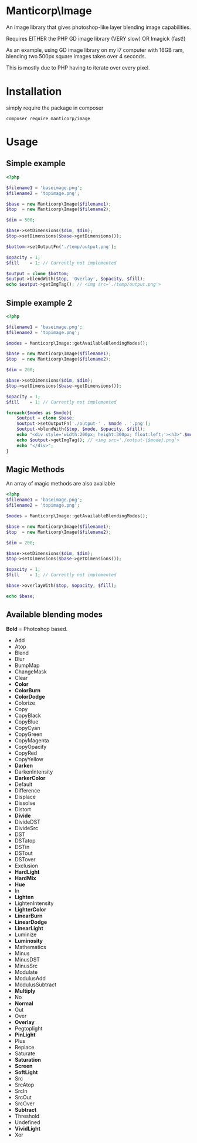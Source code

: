 # Manticorp\Image

An image library that gives photoshop-like layer blending image capabilities.

Requires EITHER the PHP GD image library (VERY slow) OR Imagick (fast!)

As an example, using GD image library on my i7 computer with 16GB ram, blending two 500px square images takes over 4 seconds.

This is mostly due to PHP having to iterate over every pixel.

# Installation

simply require the package in composer

```
composer require manticorp/image
```

# Usage

## Simple example

```php
<?php

$filename1 = 'baseimage.png';
$filename2 = 'topimage.png';

$base = new Manticorp\Image($filename1);
$top  = new Manticorp\Image($filename2);

$dim = 500;

$base->setDimensions($dim, $dim);
$top->setDimensions($base->getDimensions());

$bottom->setOutputFn('./temp/output.png');

$opacity = 1;
$fill    = 1; // Currently not implemented

$output = clone $bottom;
$output->blendWith($top, 'Overlay', $opacity, $fill);
echo $output->getImgTag(); // <img src='./temp/output.png'>
```

## Simple example 2

```php
<?php

$filename1 = 'baseimage.png';
$filename2 = 'topimage.png';

$modes = Manticorp\Image::getAvailableBlendingModes();

$base = new Manticorp\Image($filename1);
$top  = new Manticorp\Image($filename2);

$dim = 200;

$base->setDimensions($dim, $dim);
$top->setDimensions($base->getDimensions());

$opacity = 1;
$fill    = 1; // Currently not implemented

foreach($modes as $mode){
    $output = clone $base;
    $output->setOutputFn('./output-' . $mode . '.png');
    $output->blendWith($top, $mode, $opacity, $fill);
    echo "<div style='width:200px; height:300px; float:left;'><h3>".$mode."</h3>";
    echo $output->getImgTag(); // <img src='./output-{$mode}.png'>
    echo "</div>";
}
```

## Magic Methods

An array of magic methods are also available

```php
<?php
$filename1 = 'baseimage.png';
$filename2 = 'topimage.png';

$modes = Manticorp\Image::getAvailableBlendingModes();

$base = new Manticorp\Image($filename1);
$top  = new Manticorp\Image($filename2);

$dim = 200;

$base->setDimensions($dim, $dim);
$top->setDimensions($base->getDimensions());

$opacity = 1;
$fill    = 1; // Currently not implemented

$base->overlayWith($top, $opacity, $fill);

echo $base;
```

## Available blending modes

**Bold** = Photoshop based.

* Add
* Atop
* Blend
* Blur
* BumpMap
* ChangeMask
* Clear
* **Color**
* **ColorBurn**
* **ColorDodge**
* Colorize
* Copy
* CopyBlack
* CopyBlue
* CopyCyan
* CopyGreen
* CopyMagenta
* CopyOpacity
* CopyRed
* CopyYellow
* **Darken**
* DarkenIntensity
* **DarkerColor**
* Default
* Difference
* Displace
* Dissolve
* Distort
* **Divide**
* DivideDST
* DivideSrc
* DST
* DSTatop
* DSTin
* DSTout
* DSTover
* Exclusion
* **HardLight**
* **HardMix**
* **Hue**
* In
* **Lighten**
* LightenIntensity
* **LighterColor**
* **LinearBurn**
* **LinearDodge**
* **LinearLight**
* Luminize
* **Luminosity**
* Mathematics
* Minus
* MinusDST
* MinusSrc
* Modulate
* ModulusAdd
* ModulusSubtract
* **Multiply**
* No
* **Normal**
* Out
* Over
* **Overlay**
* Pegtoplight
* **PinLight**
* Plus
* Replace
* Saturate
* **Saturation**
* **Screen**
* **SoftLight**
* Src
* SrcAtop
* SrcIn
* SrcOut
* SrcOver
* **Subtract**
* Threshold
* Undefined
* **VividLight**
* Xor
